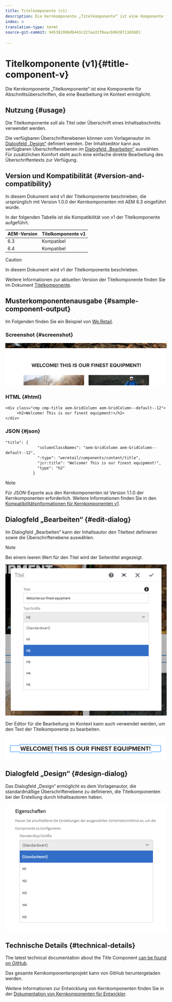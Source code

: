 ```yaml
---
title: Titelkomponente (v1)
description: Die Kernkomponente „Titelkomponente“ ist eine Komponente für Abschnittsüberschriften, die eine Bearbeitung im Kontext ermöglicht.
index: n
translation-type: tm+mt
source-git-commit: 945381996db443c227aa31f0aacb963071165681

---
```



# Titelkomponente (v1){#title-component-v}

Die Kernkomponente „Titelkomponente“ ist eine Komponente für Abschnittsüberschriften, die eine Bearbeitung im Kontext ermöglicht.

## Nutzung {#usage}

Die Titelkomponente soll als Titel oder Überschrift eines Inhaltsabschnitts verwendet werden.

Die verfügbaren Überschriftenebenen können vom Vorlagenautor im [Dialogfeld „Design“](title-v1.md#main-pars_title_1995166862) definiert werden. Der Inhaltseditor kann aus verfügbaren Überschriftenebenen im [Dialogfeld „Bearbeiten“](title-v1.md#main-pars_title) auswählen. Für zusätzlichen Komfort steht auch eine einfache direkte Bearbeitung des Überschriftentexts zur Verfügung.

## Version und Kompatibilität {#version-and-compatibility}

In diesem Dokument wird v1 der Titelkomponente beschrieben, die ursprünglich mit Version 1.0.0 der Kernkomponenten mit AEM 6.3 eingeführt wurde.

In der folgenden Tabelle ist die Kompatibilität von v1 der Titelkomponente aufgeführt.

| AEM-Version | Titelkomponente v1 |
|--- |--- |
| 6.3 | Kompatibel |
| 6.4 | Kompatibel |

>[!CAUTION]
>
>In diesem Dokument wird v1 der Titelkomponente beschrieben.
>
>Weitere Informationen zur aktuellen Version der Titelkomponente finden Sie im Dokument [Titelkomponente](title.md).

## Musterkomponentenausgabe {#sample-component-output}

Im Folgenden finden Sie ein Beispiel von [We.Retail](https://helpx.adobe.com/experience-manager/6-4/sites/developing/using/we-retail.html).

### Screenshot {#screenshot}

![](assets/chlimage_1-36.png)

### HTML {#html}

```
<div class="cmp cmp-title aem-GridColumn aem-GridColumn--default--12">
     <h2>Welcome! This is our finest equipment!</h2>
</div>
```

### JSON {#json}

```
"title": {
              "columnClassNames": "aem-GridColumn aem-GridColumn--default--12",
              ":type": "weretail/components/content/title",
              "jcr:title": "Welcome! This is our finest equipment!",
              "type": "h2"
            }
```

>[!NOTE]
>
>Für JSON-Exporte aus den Kernkomponenten ist Version 1.1.0 der Kernkomponenten erforderlich. Weitere Informationen finden Sie in den [Kompatibilitätsinformationen für Kernkomponenten v1](versions.md#main-pars_title_236368006).

## Dialogfeld „Bearbeiten“ {#edit-dialog}

Im Dialogfeld „Bearbeiten“ kann der Inhaltsautor den Titeltext definieren sowie die Überschriftenebene auswählen.

>[!NOTE]
>
>Bei einem leeren Wert für den Titel wird der Seitentitel angezeigt.

![](assets/chlimage_1-91.png)

Der Editor für die Bearbeitung im Kontext kann auch verwendet werden, um den Text der Titelkomponente zu bearbeiten.

![](assets/chlimage_1-37.png)

## Dialogfeld „Design“ {#design-dialog}

Das Dialogfeld „Design“ ermöglicht es dem Vorlagenautor, die standardmäßige Überschriftenebene zu definieren, die Titelkomponenten bei der Erstellung durch Inhaltsautoren haben.

![](assets/chlimage_1-92.png)

## Technische Details {#technical-details}

The latest technical documentation about the Title Component [can be found on GitHub](https://github.com/adobe/aem-core-wcm-components/tree/master/content/src/content/jcr_root/apps/core/wcm/components/title/v1/title).

Das gesamte Kernkomponentenprojekt kann von GitHub heruntergeladen werden.

Weitere Informationen zur Entwicklung von Kernkomponenten finden Sie in der [Dokumentation von Kernkomponenten für Entwickler](developing.md).

